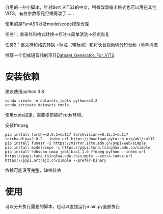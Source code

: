 自用的一些小脚本，针对Bert_VITS2的中文，稍微改改输出格式也可以用在其他VITS，有些参数写死但懒得改了……

使用的是FunASR以及modelscope模型仓库

任务1：重采样和格式转换->标注->简单清洗->标点恢复

任务2：重采样和格式转换->标注（带标点）和将长音视频切分短音频->简单清洗

推荐一个切成短音频的项目[Dataset_Generator_For_VITS](https://github.com/Fatfish588/Dataset_Generator_For_VITS)

# 安装依赖

建议使用python 3.8

```
conda create -n datasets_tools python==3.8
conda activate datasets_tools
```

使用cuda加速，需要提前装好cuda环境。

安装ffmpeg

```
pip install torch==2.0.1+cu117 torchvision==0.15.2+cu117 torchaudio==2.0.2 --index-url https://download.pytorch.org/whl/cu117
pip install funasr -i https://mirror.sjtu.edu.cn/pypi/web/simple
pip install modelscope -i https://pypi.tuna.tsinghua.edu.cn/simple
pip install hdbscan umap joblib==1.1.0 ffmpeg-python --index-url https://pypi.tuna.tsinghua.edu.cn/simple --extra-index-url https://pypi.artrajz.cn/simple --prefer-binary
```

依赖可能没写完整，缺啥装啥

# 使用

可以分开执行需要的脚本，也可以直接运行main.py全部执行
